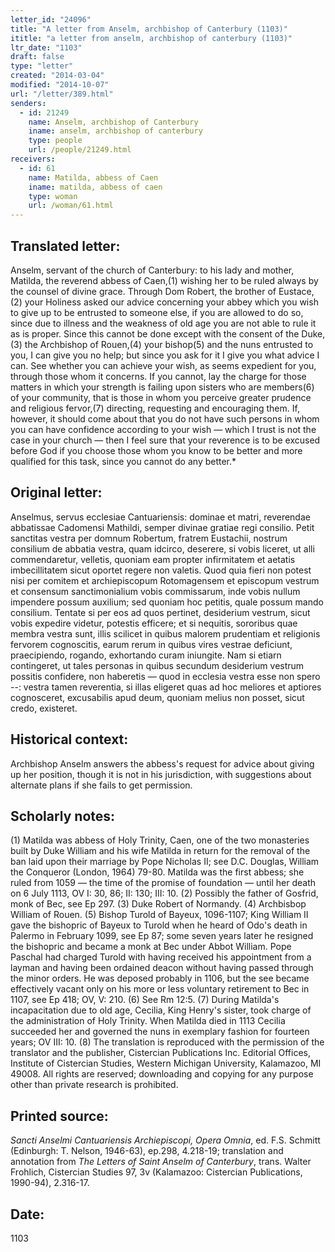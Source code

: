```yaml
---
letter_id: "24096"
title: "A letter from Anselm, archbishop of Canterbury (1103)"
ititle: "a letter from anselm, archbishop of canterbury (1103)"
ltr_date: "1103"
draft: false
type: "letter"
created: "2014-03-04"
modified: "2014-10-07"
url: "/letter/389.html"
senders:
  - id: 21249
    name: Anselm, archbishop of Canterbury
    iname: anselm, archbishop of canterbury
    type: people
    url: /people/21249.html
receivers:
  - id: 61
    name: Matilda, abbess of Caen
    iname: matilda, abbess of caen
    type: woman
    url: /woman/61.html
---
```

<h2> Translated letter:</h2>Anselm, servant of the church of Canterbury: to his lady and mother, Matilda, the reverend abbess of Caen,(1) wishing her to be ruled always by the counsel of divine grace.
Through Dom Robert, the brother of Eustace,(2) your Holiness asked our advice concerning your abbey which you wish to give up to be entrusted to someone else, if you are allowed to do so, since due to illness and the weakness of old age you are not able to rule it as is proper. Since this cannot be done except with the consent of the Duke,(3) the Archbishop of Rouen,(4) your bishop(5) and the nuns entrusted to you, I can give you no help; but since you ask for it I give you what advice I can.
See whether you can achieve your wish, as seems expedient for you, through those whom it concerns. If you cannot, lay the charge for those matters in which your strength is failing upon sisters who are members(6) of your community, that is those in whom you perceive greater prudence and religious fervor,(7) directing, requesting and encouraging them. If, however, it should come about that you do not have such persons in whom you can have confidence according to your wish — which I trust is not the case in your church — then I feel sure that your reverence is to be excused before God if you choose those whom you know to be better and more qualified for this task, since you cannot do any better.*
<h2 class="mt-4"> Original letter:</h2>Anselmus, servus ecclesiae Cantuariensis: dominae et matri, reverendae abbatissae Cadomensi Mathildi, semper divinae gratiae regi consilio.
Petit sanctitas vestra per domnum Robertum, fratrem Eustachii, nostrum consilium de abbatia vestra, quam idcirco, deserere, si vobis liceret, ut alli commendaretur, velletis, quoniam eam propter infirmitatem et aetatis imbecillitatem sicut oportet regere non valetis. Quod quia fieri non potest nisi per comitem et archiepiscopum Rotomagensem et episcopum vestrum et consensum sanctimonialium vobis commissarum, inde vobis nullum impendere possum auxilium; sed quoniam hoc petitis, quale possum mando consilium.
Tentate si per eos ad quos pertinet, desiderium vestrum, sicut vobis expedire videtur, potestis efficere; et si nequitis, sororibus quae membra vestra sunt, illis scilicet in quibus malorem prudentiam et religionis fervorem cognoscitis, earum rerum in quibus vires vestrae deficiunt, praecipiendo, rogando, exhortando curam iniungite. Nam si etiarn contingeret, ut tales personas in quibus secundum desiderium vestrum possitis confidere, non haberetis — quod in ecclesia vestra esse non spero --: vestra tamen reverentia, si illas eligeret quas ad hoc meliores et aptiores cognosceret, excusabilis apud deum, quoniam melius non posset, sicut credo, existeret.
<h2 class="mt-4"> Historical context:</h2>Archbishop Anselm answers the abbess's request for advice about giving up her position, though it is not in his jurisdiction, with suggestions about alternate plans if she fails to get permission.
<h2 class="mt-4"> Scholarly notes:</h2>(1) Matilda was abbess of Holy Trinity, Caen, one of the two monasteries built by Duke William and his wife Matilda in return for the removal of the ban laid upon their marriage by Pope Nicholas II; see D.C. Douglas, William the Conqueror (London, 1964) 79-80. Matilda was the first abbess; she ruled from 1059 — the time of the promise of foundation — until her death on 6 July 1113, OV I: 30, 86; II: 130; III: 10.
(2) Possibly the father of Gosfrid, monk of Bec, see Ep 297.
(3) Duke Robert of Normandy.
(4) Archbisbop William of Rouen.
(5) Bishop Turold of Bayeux, 1096-1107; King William II gave the bishopric of Bayeux to Turold when he heard of Odo's death in Palermo in February 1099, see Ep 87; some seven years later he resigned the bishopric and became a monk at Bec under Abbot William. Pope Paschal had charged Turold with having received his appointment from a layman and having been ordained deacon without having passed through the minor orders. He was deposed probably in 1106, but the see became effectively vacant only on his more or less voluntary retirement to Bec in 1107, see Ep 418; OV, V: 210.
(6) See Rm 12:5.
(7) During Matilda's incapacitation due to old age, Cecilia, King Henry's sister, took charge of the administration of Holy Trinity. When Matilda died in 1113 Cecilia succeeded her and governed the nuns in exemplary fashion for fourteen years; OV III: 10.
(8) The translation is reproduced with the permission of the translator and the publisher, Cistercian Publications Inc. Editorial Offices, Institute of Cistercian Studies, Western Michigan University, Kalamazoo, MI 49008.  All rights are reserved; downloading and copying for any purpose other than private research is prohibited.
<h2 class="mt-4"> Printed source:</h2><p><em>Sancti Anselmi Cantuariensis Archiepiscopi, Opera Omnia</em>, ed. F.S. Schmitt (Edinburgh: T. Nelson, 1946-63), ep.298, 4.218-19; translation and annotation from <em>The Letters of Saint Anselm of Canterbury</em>, trans. Walter Frohlich, Cistercian Studies 97, 3v (Kalamazoo: Cistercian Publications, 1990-94), 2.316-17.</p><h2 class="mt-4"> Date:</h2>1103
